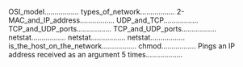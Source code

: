 OSI_model.................
types_of_network.................
2-MAC_and_IP_address.................
UDP_and_TCP.................
TCP_and_UDP_ports.................
TCP_and_UDP_ports.................
netstat.................
netstat.................
netstat.................
is_the_host_on_the_network.................
chmod.................
Pings an IP address received as an argument 5 times..................
